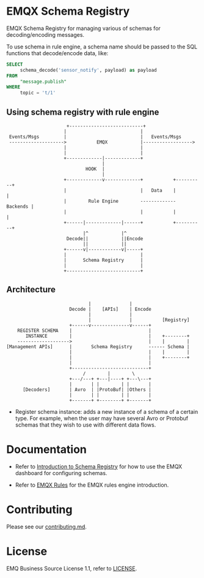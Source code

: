 # EMQX Schema Registry

EMQX Schema Registry for managing various of schemas for
decoding/encoding messages.

To use schema in rule engine, a schema name should be passed to the
SQL functions that decode/encode data, like:

```sql
SELECT
     schema_decode('sensor_notify', payload) as payload
FROM
     "message.publish"
WHERE
     topic = 't/1'
```

## Using schema registry with rule engine

```
                      +---------------------------+
                     |                           |
 Events/Msgs         |                           |   Events/Msgs
 -------------------->           EMQX            |------------------>
                     |                           |
                     |                           |
                     +-------------|-------------+
                                   |
                             HOOK  |
                                   |
                     +-------------v-------------+           +----------+
                     |                           |   Data    |          |
                     |        Rule Engine        ------------- Backends |
                     |                           |           |          |
                     +------|-------------|------+           +----------+
                            |^            |^
                      Decode||            ||Encode
                            ||            ||
                     +------v|------------v|-----+
                     |                           |
                     |      Schema Registry      |
                     |                           |
                     +---------------------------+
```

## Architecture

```
                              |              |
                       Decode |    [APIs]    | Encode
                              |              |
                              |              |           [Registry]
                       +------v--------------v------+
    REGISTER SCHEMA    |                            |
       INSTANCE        |                            |    +--------+
    ------------------->                            |    |        |
[Management APIs]      |       Schema Registry      ------ Schema |
                       |                            |    |        |
                       |                            |    +--------+
                       |                            |
                       +----------------------------+
                            /        |        \
                       +---/---+ +---|----+ +---\---+
                       |       | |        | |       |
      [Decoders]       | Avro  | |ProtoBuf| |Others |
                       |       | |        | |       |
                       +-------+ +--------+ +-------+

```

- Register schema instance: adds a new instance of a schema of a
  certain type.  For example, when the user may have several Avro or
  Protobuf schemas that they wish to use with different data flows.

# Documentation

- Refer to [Introduction to Schema Registry](https://docs.emqx.com/en/enterprise/v5.1/data-integration/schema-registry.html) for how to use the EMQX dashboard for configuring schemas.

- Refer to [EMQX Rules](https://docs.emqx.com/en/enterprise/v5.0/data-integration/rules.html)
  for the EMQX rules engine introduction.

# Contributing

Please see our [contributing.md](../../CONTRIBUTING.md).

# License

EMQ Business Source License 1.1, refer to [LICENSE](BSL.txt).
